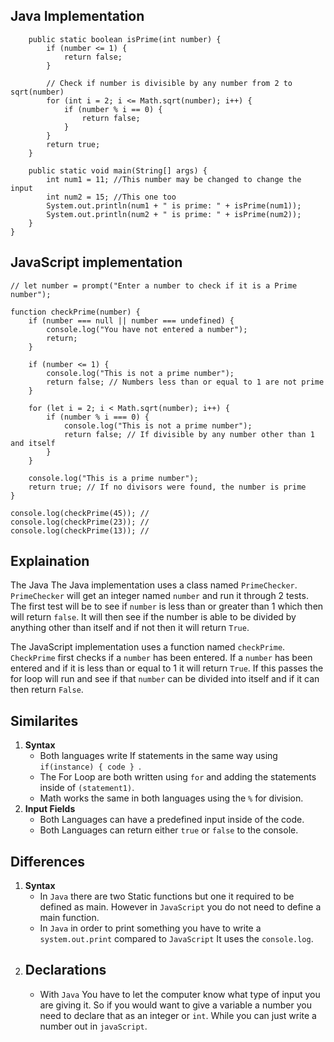 ## Java Implementation

```class PrimeChecker {
    public static boolean isPrime(int number) {
        if (number <= 1) {
            return false;
        }

        // Check if number is divisible by any number from 2 to sqrt(number)
        for (int i = 2; i <= Math.sqrt(number); i++) {
            if (number % i == 0) {
                return false;
            }
        }
        return true;
    }

    public static void main(String[] args) {
        int num1 = 11; //This number may be changed to change the input 
        int num2 = 15; //This one too
        System.out.println(num1 + " is prime: " + isPrime(num1));
        System.out.println(num2 + " is prime: " + isPrime(num2));
    }
}
```

## JavaScript implementation

```
// let number = prompt("Enter a number to check if it is a Prime number");

function checkPrime(number) {
    if (number === null || number === undefined) {
        console.log("You have not entered a number");
        return;
    }

    if (number <= 1) {
        console.log("This is not a prime number");
        return false; // Numbers less than or equal to 1 are not prime
    }

    for (let i = 2; i < Math.sqrt(number); i++) {
        if (number % i === 0) {
            console.log("This is not a prime number");
            return false; // If divisible by any number other than 1 and itself
        }
    }

    console.log("This is a prime number");
    return true; // If no divisors were found, the number is prime
}

console.log(checkPrime(45)); // 
console.log(checkPrime(23)); // 
console.log(checkPrime(13)); // 
```

## Explaination

The Java
The Java implementation uses a class named `PrimeChecker`. `PrimeChecker` will get an integer named `number` and run it through 2 tests. The first test will be to see if `number` is less than or greater than 1 which then will return `false`.  It will then see if the number is able to be divided by anything other than itself and if not then it will return `True`.

The JavaScript implementation uses a function named `checkPrime`. `CheckPrime` first checks if a `number` has been entered. If a `number` has been entered and if it is less than or equal to 1 it will return `True`. If this passes the for loop will run and see if that `number` can be divided into itself and if it can then return `False`.  

## Similarites
1. **Syntax**
    - Both languages write If statements in the same way using `if(instance) { code } `.
    - The For Loop are both written using `for` and adding the statements inside of `(statement1)`.
    - Math works the same in both languages using the `%` for division.
2. **Input Fields**
    - Both Languages can have a predefined input inside of the code.
    - Both Languages can return either `true` or `false` to the console.

## Differences
1. **Syntax**
    - In `Java` there are two Static functions but one it required to be defined as main. However in `JavaScript` you do not need to define a main function.
    - In `Java` in order to print something you have to write a `system.out.print` compared to `JavaScript` It uses the `console.log`.
2. ## Declarations
    - With `Java` You have to let the computer know what type of input you are giving it. So if you would want to give a variable a number you need to declare that as an integer or `int`. While you can just write a number out in `javaScript`.
    